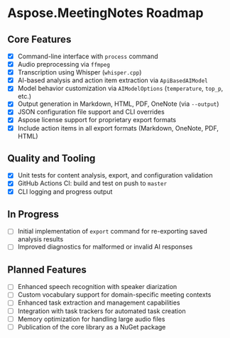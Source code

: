 # Aspose.MeetingNotes Roadmap

## Core Features

- [x] Command-line interface with `process` command
- [x] Audio preprocessing via `ffmpeg`
- [x] Transcription using Whisper (`whisper.cpp`)
- [x] AI-based analysis and action item extraction via `ApiBasedAIModel`
- [x] Model behavior customization via `AIModelOptions` (`temperature`, `top_p`, etc.)
- [x] Output generation in Markdown, HTML, PDF, OneNote (via `--output`)
- [x] JSON configuration file support and CLI overrides
- [x] Aspose license support for proprietary export formats
- [x] Include action items in all export formats (Markdown, OneNote, PDF, HTML)

## Quality and Tooling

- [x] Unit tests for content analysis, export, and configuration validation
- [x] GitHub Actions CI: build and test on push to `master`
- [x] CLI logging and progress output

## In Progress

- [ ] Initial implementation of `export` command for re-exporting saved analysis results
- [ ] Improved diagnostics for malformed or invalid AI responses

## Planned Features

- [ ] Enhanced speech recognition with speaker diarization
- [ ] Custom vocabulary support for domain-specific meeting contexts
- [ ] Enhanced task extraction and management capabilities
- [ ] Integration with task trackers for automated task creation
- [ ] Memory optimization for handling large audio files
- [ ] Publication of the core library as a NuGet package
